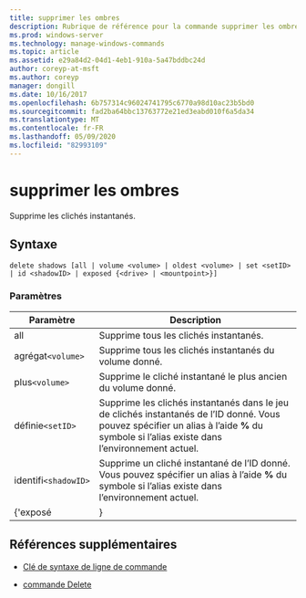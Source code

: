 ```yaml
---
title: supprimer les ombres
description: Rubrique de référence pour la commande supprimer les ombres, qui supprime les clichés instantanés.
ms.prod: windows-server
ms.technology: manage-windows-commands
ms.topic: article
ms.assetid: e29a84d2-04d1-4eb1-910a-5a47bddbc24d
author: coreyp-at-msft
ms.author: coreyp
manager: dongill
ms.date: 10/16/2017
ms.openlocfilehash: 6b757314c96024741795c6770a98d10ac23b5bd0
ms.sourcegitcommit: fad2ba64bbc13763772e21ed3eabd010f6a5da34
ms.translationtype: MT
ms.contentlocale: fr-FR
ms.lasthandoff: 05/09/2020
ms.locfileid: "82993109"
---
```

# <a name="delete-shadows"></a>supprimer les ombres

Supprime les clichés instantanés.

## <a name="syntax"></a>Syntaxe

```
delete shadows [all | volume <volume> | oldest <volume> | set <setID> | id <shadowID> | exposed {<drive> | <mountpoint>}]
```

### <a name="parameters"></a>Paramètres

| Paramètre | Description |
| ---- | ---- |
| all | Supprime tous les clichés instantanés. |
| agrégat`<volume>` | Supprime tous les clichés instantanés du volume donné. |
| plus`<volume>` | Supprime le cliché instantané le plus ancien du volume donné. |
| définie`<setID>` | Supprime les clichés instantanés dans le jeu de clichés instantanés de l’ID donné. Vous pouvez spécifier un alias à l’aide **%** du symbole si l’alias existe dans l’environnement actuel. |
| identifi`<shadowID>` | Supprime un cliché instantané de l’ID donné. Vous pouvez spécifier un alias à l’aide **%** du symbole si l’alias existe dans l’environnement actuel. |
| {'exposé<drive> | <mountpoint>} |

## <a name="additional-references"></a>Références supplémentaires

- [Clé de syntaxe de ligne de commande](command-line-syntax-key.md)

- [commande Delete](delete.md)
